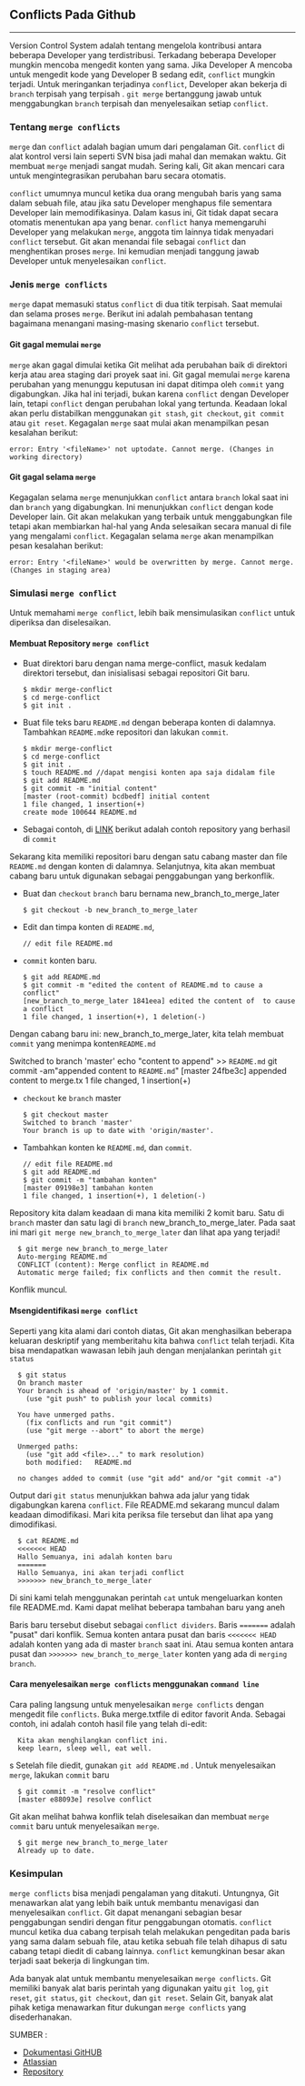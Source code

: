 ## Conflicts Pada Github

***

Version Control System adalah tentang mengelola kontribusi antara beberapa Developer yang terdistribusi. Terkadang beberapa Developer mungkin mencoba mengedit konten yang sama. Jika Developer A mencoba untuk mengedit kode yang Developer B sedang edit, `conflict` mungkin terjadi. Untuk meringankan terjadinya `conflict`, Developer akan bekerja di `branch` terpisah yang terpisah . `git merge` bertanggung jawab untuk menggabungkan `branch` terpisah dan menyelesaikan setiap `conflict`.

### Tentang `merge conflicts`

`merge` dan `conflict` adalah bagian umum dari pengalaman Git. `conflict` di alat kontrol versi lain seperti SVN bisa jadi mahal dan memakan waktu. Git membuat `merge` menjadi sangat mudah. Sering kali, Git akan mencari cara untuk mengintegrasikan perubahan baru secara otomatis.

`conflict` umumnya muncul ketika dua orang mengubah baris yang sama dalam sebuah file, atau jika satu Developer menghapus file sementara Developer lain memodifikasinya. Dalam kasus ini, Git tidak dapat secara otomatis menentukan apa yang benar. `conflict` hanya memengaruhi Developer yang melakukan `merge`, anggota tim lainnya tidak menyadari `conflict` tersebut. Git akan menandai file sebagai `conflict` dan menghentikan proses `merge`. Ini kemudian menjadi tanggung jawab Developer untuk menyelesaikan `conflict`.

### Jenis  `merge conflicts`

`merge` dapat memasuki status `conflict` di dua titik terpisah. Saat memulai dan selama proses `merge`. Berikut ini adalah pembahasan tentang bagaimana menangani masing-masing skenario `conflict` tersebut.

#### Git gagal memulai `merge`

`merge` akan gagal dimulai ketika Git melihat ada perubahan baik di direktori kerja atau area staging dari proyek saat ini. Git gagal memulai `merge` karena perubahan yang menunggu keputusan ini dapat ditimpa oleh `commit` yang digabungkan. Jika hal ini terjadi, bukan karena `conflict` dengan Developer lain, tetapi `conflict` dengan perubahan lokal yang tertunda. Keadaan lokal akan perlu distabilkan menggunakan `git stash`, `git checkout`, `git commit` atau `git reset`. Kegagalan `merge` saat mulai akan menampilkan pesan kesalahan berikut:

`error: Entry '<fileName>' not uptodate. Cannot merge. (Changes in working directory)`

#### Git gagal selama `merge`

Kegagalan selama `merge` menunjukkan `conflict` antara `branch` lokal saat ini dan `branch` yang digabungkan. Ini menunjukkan `conflict` dengan kode Developer lain. Git akan melakukan yang terbaik untuk menggabungkan file tetapi akan membiarkan hal-hal yang Anda selesaikan secara manual di file yang mengalami `conflict`. Kegagalan selama `merge` akan menampilkan pesan kesalahan berikut:

`error: Entry '<fileName>' would be overwritten by merge. Cannot merge. (Changes in staging area)`

### Simulasi `merge conflict`

Untuk memahami `merge conflict`, lebih baik mensimulasikan `conflict` untuk diperiksa dan diselesaikan.

#### Membuat Repository  `merge conflict`

- Buat direktori baru dengan nama merge-conflict, masuk kedalam direktori tersebut, dan inisialisasi sebagai repositori Git baru.
  ```
  $ mkdir merge-conflict
  $ cd merge-conflict
  $ git init .
  ```
- Buat file teks baru `README.md` dengan beberapa konten di dalamnya. Tambahkan `README.md`ke repositori dan lakukan `commit`.
  ```
  $ mkdir merge-conflict
  $ cd merge-conflict
  $ git init .
  $ touch README.md //dapat mengisi konten apa saja didalam file
  $ git add README.md
  $ git commit -m "initial content"
  [master (root-commit) bcdbedf] initial content
  1 file changed, 1 insertion(+)
  create mode 100644 README.md
  ```
- Sebagai contoh, di [LINK](https://github.com/dhany007/merge-conflict.git) berikut adalah contoh repository yang berhasil di `commit`
  
Sekarang kita memiliki repositori baru dengan satu cabang master dan file `README.md` dengan konten di dalamnya. Selanjutnya, kita akan membuat cabang baru untuk digunakan sebagai penggabungan yang berkonflik.



- Buat dan `checkout` `branch` baru bernama new_branch_to_merge_later
  ```
  $ git checkout -b new_branch_to_merge_later
  ```
- Edit dan timpa konten di `README.md`,
  ```
  // edit file README.md
  ``` 
- `commit` konten baru.
  ```
  $ git add README.md
  $ git commit -m "edited the content of README.md to cause a conflict"
  [new_branch_to_merge_later 1841eea] edited the content of  to cause a conflict
  1 file changed, 1 insertion(+), 1 deletion(-)
  ```
Dengan cabang baru ini: new_branch_to_merge_later, kita telah membuat `commit` yang menimpa konten`README.md`


Switched to branch 'master'
echo "content to append" >> `README.md`
git commit -am"appended content to `README.md`"
[master 24fbe3c] appended content to merge.tx
1 file changed, 1 insertion(+)

- `checkout` ke `branch` master
  ```
  $ git checkout master
  Switched to branch 'master'
  Your branch is up to date with 'origin/master'.
  ```
- Tambahkan konten ke `README.md`, dan `commit`. 
  ```
  // edit file README.md
  $ git add README.md
  $ git commit -m "tambahan konten"
  [master 09198e3] tambahan konten
  1 file changed, 1 insertion(+), 1 deletion(-)
  ```

Repository kita dalam keadaan di mana kita memiliki 2 komit baru. Satu di `branch` master dan satu lagi di `branch` new_branch_to_merge_later. Pada saat ini mari `git merge new_branch_to_merge_later` dan lihat apa yang terjadi!
```
  $ git merge new_branch_to_merge_later
  Auto-merging README.md
  CONFLICT (content): Merge conflict in README.md
  Automatic merge failed; fix conflicts and then commit the result.
```
Konflik muncul.

#### Msengidentifikasi `merge conflict`
Seperti yang kita alami dari contoh diatas, Git akan menghasilkan beberapa keluaran deskriptif yang memberitahu kita bahwa `conflict` telah terjadi. Kita bisa mendapatkan wawasan lebih jauh dengan menjalankan perintah `git status`
```
  $ git status
  On branch master
  Your branch is ahead of 'origin/master' by 1 commit.
    (use "git push" to publish your local commits)

  You have unmerged paths.
    (fix conflicts and run "git commit")
    (use "git merge --abort" to abort the merge)

  Unmerged paths:
    (use "git add <file>..." to mark resolution)
    both modified:   README.md

  no changes added to commit (use "git add" and/or "git commit -a")
```
Output dari `git status` menunjukkan bahwa ada jalur yang tidak digabungkan karena `conflict`. File README.md sekarang muncul dalam keadaan dimodifikasi. Mari kita periksa file tersebut dan lihat apa yang dimodifikasi.
```
  $ cat README.md
  <<<<<<< HEAD
  Hallo Semuanya, ini adalah konten baru
  =======
  Hallo Semuanya, ini akan terjadi conflict
  >>>>>>> new_branch_to_merge_later

```

Di sini kami telah menggunakan perintah `cat` untuk mengeluarkan konten file README.md. Kami dapat melihat beberapa tambahan baru yang aneh

Baris baru tersebut disebut sebagai `conflict dividers`. Baris `=======` adalah "pusat" dari konflik. Semua konten antara pusat dan baris `<<<<<<< HEAD` adalah konten yang ada di master `branch` saat ini. Atau semua konten antara pusat dan `>>>>>>> new_branch_to_merge_later` konten yang ada di `merging branch`.

#### Cara menyelesaikan `merge conflicts` menggunakan `command line`
Cara paling langsung untuk menyelesaikan `merge conflicts` dengan mengedit file `conflicts`. Buka merge.txtfile di editor favorit Anda. Sebagai contoh, ini adalah contoh hasil file yang telah di-edit:

```
  Kita akan menghilangkan conflict ini.
  keep learn, sleep well, eat well.
```
s
Setelah file diedit, gunakan `git add README.md` . Untuk menyelesaikan `merge`, lakukan `commit` baru

```
  $ git commit -m "resolve conflict"
  [master e88093e] resolve conflict
```

Git akan melihat bahwa konflik telah diselesaikan dan membuat `merge commit` baru untuk menyelesaikan `merge`.

```
  $ git merge new_branch_to_merge_later
  Already up to date.
```

### Kesimpulan
`merge conflicts` bisa menjadi pengalaman yang ditakuti. Untungnya, Git menawarkan alat yang lebih baik untuk membantu menavigasi dan menyelesaikan `conflict`. Git dapat menangani sebagian besar penggabungan sendiri dengan fitur penggabungan otomatis. `conflict` muncul ketika dua cabang terpisah telah melakukan pengeditan pada baris yang sama dalam sebuah file, atau ketika sebuah file telah dihapus di satu cabang tetapi diedit di cabang lainnya. `conflict` kemungkinan besar akan terjadi saat bekerja di lingkungan tim.

Ada banyak alat untuk membantu menyelesaikan `merge conflicts`. Git memiliki banyak alat baris perintah yang digunakan yaitu `git log`, `git reset`, `git status`, `git checkout`, dan `git reset`. Selain Git, banyak alat pihak ketiga menawarkan fitur dukungan `merge conflicts` yang disederhanakan.

SUMBER : 
- [Dokumentasi GitHUB](https://docs.github.com/en/free-pro-team@latest/github/collaborating-with-issues-and-pull-requests/about-merge-conflicts)
- [Atlassian](https://www.atlassian.com/git/tutorials/using-branches/merge-strategy)
- [Repository](https://github.com/dhany007/merge-conflict) 